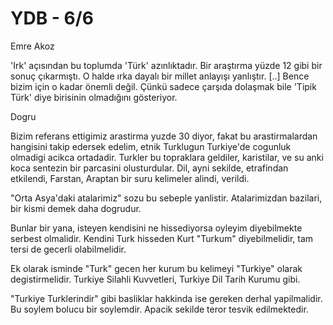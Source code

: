 # YDB - 6/6

Emre Akoz

'Irk' açısından bu toplumda 'Türk' azınlıktadır. Bir araştırma yüzde 12 gibi bir sonuç çıkarmıştı. O halde ırka dayalı bir millet anlayışı yanlıştır. [..] Bence bizim için o kadar önemli değil. Çünkü sadece çarşıda dolaşmak bile 'Tipik Türk' diye birisinin olmadığını gösteriyor.

Dogru

Bizim referans ettigimiz arastirma yuzde 30 diyor, fakat bu arastirmalardan hangisini takip edersek edelim, etnik Turklugun Turkiye'de cogunluk olmadigi acikca ortadadir. Turkler bu topraklara geldiler, karistilar, ve su anki koca sentezin bir parcasini olusturdular. Dil, ayni sekilde, etrafindan etkilendi, Farstan, Araptan bir suru kelimeler alindi, verildi.

"Orta Asya'daki atalarimiz" sozu bu sebeple yanlistir. Atalarimizdan bazilari, bir kismi demek daha dogrudur.

Bunlar bir yana, isteyen kendisini ne hissediyorsa oyleyim diyebilmekte serbest olmalidir. Kendini Turk hisseden Kurt "Turkum" diyebilmelidir, tam tersi de gecerli olabilmelidir.

Ek olarak isminde "Turk" gecen her kurum bu kelimeyi "Turkiye" olarak degistirmelidir. Turkiye Silahli Kuvvetleri, Turkiye Dil Tarih Kurumu gibi.

"Turkiye Turklerindir" gibi basliklar hakkinda ise gereken derhal yapilmalidir. Bu soylem bolucu bir soylemdir. Apacik sekilde teror tesvik edilmektedir.



